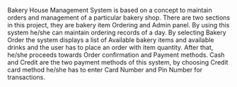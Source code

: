 Bakery House Management System is based on a concept to maintain orders and management of a particular bakery shop. There are two sections in this project, they are bakery item Ordering and Admin panel. By using this system he/she can maintain ordering records of a day. By selecting Bakery Order the system displays a list of Available bakery items and available drinks and the user has to place an order with item quantity. After that, he/she proceeds towards Order confirmation and Payment methods. Cash and Credit are the two payment methods of this system, by choosing Credit card method he/she has to enter Card Number and Pin Number for transactions.